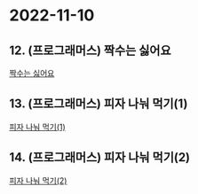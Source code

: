 # 2022-11-10

## 12. (프로그래머스) 짝수는 싫어요

[짝수는 싫어요](https://school.programmers.co.kr/learn/courses/30/lessons/120813)

## 13. (프로그래머스) 피자 나눠 먹기(1)

[피자 나눠 먹기(1)](https://school.programmers.co.kr/learn/courses/30/lessons/120814)

## 14. (프로그래머스) 피자 나눠 먹기(2)

[피자 나눠 먹기(2)](https://school.programmers.co.kr/learn/courses/30/lessons/120815)
